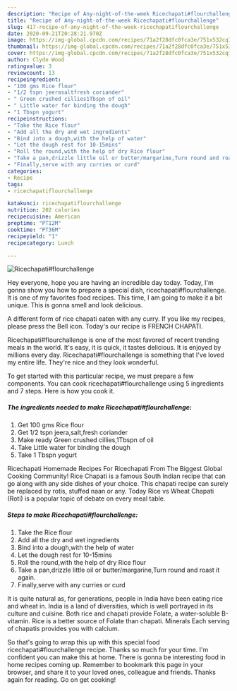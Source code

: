 ```yaml
---
description: "Recipe of Any-night-of-the-week Ricechapati#flourchallenge"
title: "Recipe of Any-night-of-the-week Ricechapati#flourchallenge"
slug: 417-recipe-of-any-night-of-the-week-ricechapatiflourchallenge
date: 2020-09-21T20:28:21.970Z
image: https://img-global.cpcdn.com/recipes/71a2f28dfc0fca3e/751x532cq70/ricechapatiflourchallenge-recipe-main-photo.jpg
thumbnail: https://img-global.cpcdn.com/recipes/71a2f28dfc0fca3e/751x532cq70/ricechapatiflourchallenge-recipe-main-photo.jpg
cover: https://img-global.cpcdn.com/recipes/71a2f28dfc0fca3e/751x532cq70/ricechapatiflourchallenge-recipe-main-photo.jpg
author: Clyde Wood
ratingvalue: 3
reviewcount: 13
recipeingredient:
- "100 gms Rice flour"
- "1/2 tspn jeerasaltfresh coriander"
- " Green crushed cillies1Tbspn of oil"
- " Little water for binding the dough"
- "1 Tbspn yogurt"
recipeinstructions:
- "Take the Rice flour"
- "Add all the dry and wet ingredients"
- "Bind into a dough,with the help of water"
- "Let the dough rest for 10-15mins"
- "Roll the round,with the help of dry Rice flour"
- "Take a pan,drizzle little oil or butter/margarine,Turn round and roast it again."
- "Finally,serve with any curries or curd"
categories:
- Recipe
tags:
- ricechapatiflourchallenge

katakunci: ricechapatiflourchallenge 
nutrition: 202 calories
recipecuisine: American
preptime: "PT12M"
cooktime: "PT36M"
recipeyield: "1"
recipecategory: Lunch

---
```



![Ricechapati#flourchallenge](https://img-global.cpcdn.com/recipes/71a2f28dfc0fca3e/751x532cq70/ricechapatiflourchallenge-recipe-main-photo.jpg)

Hey everyone, hope you are having an incredible day today. Today, I'm gonna show you how to prepare a special dish, ricechapati#flourchallenge. It is one of my favorites food recipes. This time, I am going to make it a bit unique. This is gonna smell and look delicious.

A different form of rice chapati eaten with any curry. If you like my recipes, please press the Bell icon. Today&#39;s our recipe is FRENCH CHAPATI.

Ricechapati#flourchallenge is one of the most favored of recent trending meals in the world. It's easy, it is quick, it tastes delicious. It is enjoyed by millions every day. Ricechapati#flourchallenge is something that I've loved my entire life. They're nice and they look wonderful.


To get started with this particular recipe, we must prepare a few components. You can cook ricechapati#flourchallenge using 5 ingredients and 7 steps. Here is how you cook it.

<!--inarticleads1-->

##### The ingredients needed to make Ricechapati#flourchallenge:

1. Get 100 gms Rice flour
1. Get 1/2 tspn jeera,salt,fresh coriander
1. Make ready  Green crushed cillies,1Tbspn of oil
1. Take  Little water for binding the dough
1. Take 1 Tbspn yogurt


Ricechapati Homemade Recipes For Ricechapati From The Biggest Global Cooking Community! Rice Chapati is a famous South Indian recipe that can go along with any side dishes of your choice. This chapati recipe can surely be replaced by rotis, stuffed naan or any. Today Rice vs Wheat Chapati (Roti) is a popular topic of debate on every meal table. 

<!--inarticleads2-->

##### Steps to make Ricechapati#flourchallenge:

1. Take the Rice flour
1. Add all the dry and wet ingredients
1. Bind into a dough,with the help of water
1. Let the dough rest for 10-15mins
1. Roll the round,with the help of dry Rice flour
1. Take a pan,drizzle little oil or butter/margarine,Turn round and roast it again.
1. Finally,serve with any curries or curd


It is quite natural as, for generations, people in India have been eating rice and wheat in. India is a land of diversities, which is well portrayed in its culture and cuisine. Both rice and chapati provide Folate, a water-soluble B-vitamin. Rice is a better source of Folate than chapati. Minerals Each serving of chapatis provides you with calcium. 

So that's going to wrap this up with this special food ricechapati#flourchallenge recipe. Thanks so much for your time. I'm confident you can make this at home. There is gonna be interesting food in home recipes coming up. Remember to bookmark this page in your browser, and share it to your loved ones, colleague and friends. Thanks again for reading. Go on get cooking!
